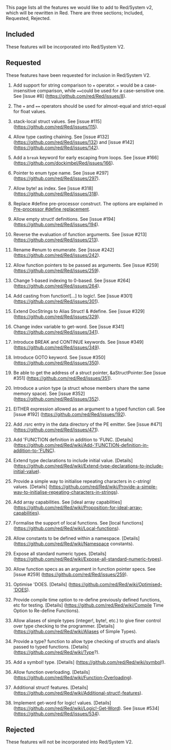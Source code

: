 This page lists all the features we would like to add to Red/System v2, which will be rewritten in Red. There are three sections; Included, Requested, Rejected.

## Included
These features will be incorporated into Red/System V2.

## Requested
These features have been requested for inclusion in Red/System V2.

1. Add support for string comparison to `=` operator. `=` would be a case-insensitive comparison, while `==`could be used for a case-sensitive one. See [issue #8] (https://github.com/red/Red/issues/8).

2. The `=` and `==` operators should be used for almost-equal and strict-equal for float values.

3. stack-local struct values. See [issue #115] (https://github.com/red/Red/issues/115). 

4. Allow type casting chaining. See [issue #132] (https://github.com/red/Red/issues/132) and [issue #142] (https://github.com/red/Red/issues/142).

5. Add a `break` keyword for early escaping from loops. See [issue #166] (https://github.com/dockimbel/Red/issues/166).

6. Pointer to enum type name. See [issue #297] (https://github.com/red/Red/issues/297).

7. Allow byte! as index. See [issue #318] (https://github.com/red/Red/issues/318).

8. Replace #define pre-processor construct. The options are explained in [Pre-processor #define replacement](https://github.com/red/Red/wiki/Alternatives-to-Red-System-pre-processor-%23define).

9. Allow empty struct! definitions. See [issue #194] (https://github.com/red/Red/issues/194).

10. Reverse the evaluation of function arguments. See [issue #213] (https://github.com/red/Red/issues/213).

11. Rename #enum to enumerate. See [issue #242] (https://github.com/red/Red/issues/242).

12. Allow function pointers to be passed as arguments. See [issue #259] (https://github.com/red/Red/issues/259).

13. Change 1-based indexing to 0-based. See [issue #264] (https://github.com/red/Red/issues/264).

14. Add casting from function![...] to logic!. See [issue #301] (https://github.com/red/Red/issues/301).

15. Extend DocStrings to Alias Struct! & #define. See [issue #329] (https://github.com/red/Red/issues/329).

16. Change index variable to get-word. See [issue #341] (https://github.com/red/Red/issues/341).

17. Introduce BREAK and CONTINUE keywords. See [issue #349] (https://github.com/red/Red/issues/349).

18. Introduce GOTO keyword. See [issue #350] (https://github.com/red/Red/issues/350).

19. Be able to get the address of a struct pointer, &aStructPointer.See [issue #351] (https://github.com/red/Red/issues/351).

20. Introduce a union type (a struct whose members share the same memory space). See [issue #352] (https://github.com/red/Red/issues/352).

21. EITHER expression allowed as an argument to a typed function call. See [issue #192] (https://github.com/red/Red/issues/192).

22. Add .rsrc entry in the data directory of the PE emitter. See [issue #471] (https://github.com/red/Red/issues/471).

23. Add 'FUNCTION definition in addition to 'FUNC. [Details] (https://github.com/red/Red/wiki/Add-'FUNCTION-definition-in-addition-to-'FUNC).

24. Extend type declarations to include initial value. [Details] (https://github.com/red/Red/wiki/Extend-type-declarations-to-include-initial-value).

25. Provide a simple way to initialise repeating characters in c-string! values. [Details] (https://github.com/red/Red/wiki/Provide-a-simple-way-to-initialise-repeating-characters-in-strings).

26. Add array capabilities. See [ideal array capabilities] (https://github.com/red/Red/wiki/Proposition-for-ideal-array-capabilities).

27. Formalise the support of local functions. See [local functions] (https://github.com/red/Red/wiki/Local-functions).

28. Allow constants to be defined within a namespace. [Details] (https://github.com/red/Red/wiki/Namespace constants).

29. Expose all standard numeric types. [Details] (https://github.com/red/Red/wiki/Expose-all-standard-numeric-types).

30. Allow function specs as an argument in function pointer specs. See [issue #259] (https://github.com/red/Red/issues/259).

31. Optimise 'DOES. [Details] (https://github.com/red/Red/wiki/Optimised-'DOES).

32. Provide compile time option to re-define previously defined functions, etc for testing. [Details] (https://github.com/red/Red/wiki/Compile Time Option to Re-define Functions).

33. Allow aliases of simple types (integer!, byte!, etc.) to give finer control over type checking to the programmer. [Details] (https://github.com/red/Red/wiki/Aliases of Simple Types).

34. Provide a type? function to allow type checking of struct!s and alias!s passed to typed functions. [Details] (https://github.com/red/Red/wiki/Type?).

35. Add a symbol! type. [Details] (https://github.com/red/Red/wiki/symbol!).

36. Allow function overloading. [Details] (https://github.com/red/Red/wiki/Function-Overloading).

37. Additional struct! features. [Details] (https://github.com/red/Red/wiki/Additional-struct!-features).

38. Implement get-word for logic! values. [Details] (https://github.com/red/Red/wiki/Logic!-Get-Word). See [issue #534] (https://github.com/red/Red/issues/534).

## Rejected
These features will not be incorporated into Red/System V2.